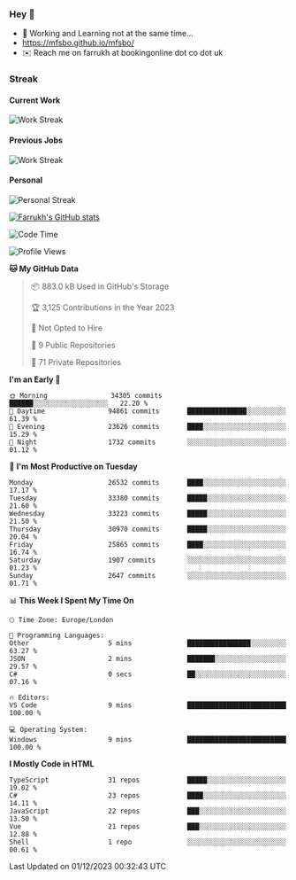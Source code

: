 ### Hey 👋

- 🏃 Working and Learning not at the same time...
- https://mfsbo.github.io/mfsbo/
- ✉️ Reach me on farrukh at bookingonline dot co dot uk

### Streak
#### Current Work
![Work Streak](https://streak-stats.demolab.com/?user=mfsbo)
#### Previous Jobs
![Work Streak](https://streak-stats.demolab.com/?user=farrukhcw)
#### Personal
![Personal Streak](https://streak-stats.demolab.com/?user=farrukhsubhani)

[![Farrukh's GitHub stats](https://github-readme-stats.vercel.app/api?username=mfsbo&hide=stars&count_private=true)](https://github.com/mfsbo/)

<!--START_SECTION:waka-->
![Code Time](http://img.shields.io/badge/Code%20Time-565%20hrs%2020%20mins-blue)

![Profile Views](http://img.shields.io/badge/Profile%20Views-0-blue)

**🐱 My GitHub Data** 

> 📦 883.0 kB Used in GitHub's Storage 
 > 
> 🏆 3,125 Contributions in the Year 2023
 > 
> 🚫 Not Opted to Hire
 > 
> 📜 9 Public Repositories 
 > 
> 🔑 71 Private Repositories 
 > 
**I'm an Early 🐤** 

```text
🌞 Morning                34305 commits       ██████░░░░░░░░░░░░░░░░░░░   22.20 % 
🌆 Daytime                94861 commits       ███████████████░░░░░░░░░░   61.39 % 
🌃 Evening                23626 commits       ████░░░░░░░░░░░░░░░░░░░░░   15.29 % 
🌙 Night                  1732 commits        ░░░░░░░░░░░░░░░░░░░░░░░░░   01.12 % 
```
📅 **I'm Most Productive on Tuesday** 

```text
Monday                   26532 commits       ████░░░░░░░░░░░░░░░░░░░░░   17.17 % 
Tuesday                  33380 commits       █████░░░░░░░░░░░░░░░░░░░░   21.60 % 
Wednesday                33223 commits       █████░░░░░░░░░░░░░░░░░░░░   21.50 % 
Thursday                 30970 commits       █████░░░░░░░░░░░░░░░░░░░░   20.04 % 
Friday                   25865 commits       ████░░░░░░░░░░░░░░░░░░░░░   16.74 % 
Saturday                 1907 commits        ░░░░░░░░░░░░░░░░░░░░░░░░░   01.23 % 
Sunday                   2647 commits        ░░░░░░░░░░░░░░░░░░░░░░░░░   01.71 % 
```


📊 **This Week I Spent My Time On** 

```text
🕑︎ Time Zone: Europe/London

💬 Programming Languages: 
Other                    5 mins              ████████████████░░░░░░░░░   63.27 % 
JSON                     2 mins              ███████░░░░░░░░░░░░░░░░░░   29.57 % 
C#                       0 secs              ██░░░░░░░░░░░░░░░░░░░░░░░   07.16 % 

🔥 Editors: 
VS Code                  9 mins              █████████████████████████   100.00 % 

💻 Operating System: 
Windows                  9 mins              █████████████████████████   100.00 % 
```

**I Mostly Code in HTML** 

```text
TypeScript               31 repos            █████░░░░░░░░░░░░░░░░░░░░   19.02 % 
C#                       23 repos            ████░░░░░░░░░░░░░░░░░░░░░   14.11 % 
JavaScript               22 repos            ███░░░░░░░░░░░░░░░░░░░░░░   13.50 % 
Vue                      21 repos            ███░░░░░░░░░░░░░░░░░░░░░░   12.88 % 
Shell                    1 repo              ░░░░░░░░░░░░░░░░░░░░░░░░░   00.61 % 
```




 Last Updated on 01/12/2023 00:32:43 UTC
<!--END_SECTION:waka-->
<!--
**mfsbo/mfsbo** is a ✨ _special_ ✨ repository because its `README.md` (this file) appears on your GitHub profile.

Here are some ideas to get you started:

- 🔭 I’m currently working on ...
- 🌱 I’m currently learning ...
- 👯 I’m looking to collaborate on ...
- 🤔 I’m looking for help with ...
- 💬 Ask me about ...
- 📫 How to reach me: ...
- 😄 Pronouns: ...
- ⚡ Fun fact: ...
-->
